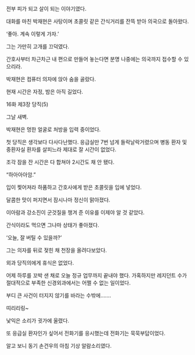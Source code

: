 전부 피가 되고 살이 되는 이야기였다.

대화를 마친 박재현은 사탕이며 초콜릿 같은 간식거리를 잔뜩 받아 의국으로 돌아왔다.

‘좋아. 계속 이렇게 가자.’

그는 가만히 고개를 끄덕였다.

간호사부터 차근차근 내 편으로 만들어 놓는다면 분명 나중에는 의국까지 접수할 수 있으리라.

박재현은 컴퓨터 의자에 앉아 숨을 골랐다.

현재 시간은 자정, 밤은 아직 길었다.

16화 제3장 당직(5)

그날 새벽.

박재현은 멍한 얼굴로 처방을 입력 중이었다.

첫 당직은 생각보다 다사다난했다. 응급실만 7번 넘게 들락날락거렸으며 병동 환자 및 중환자실 환자를 살피느라 제대로 잘 시간이 없었다.

조각 잠을 잔 시간은 다 합쳐야 2시간도 채 안 됐다.

“하아아아암.”

입이 찢어져라 하품하고 간호사에게 받은 초콜릿을 입에 넣었다.

달콤한 맛이 퍼지면서 잠시나마 정신이 맑아졌다.

이아람과 강소진이 군것질을 챙겨 준 이유를 이제야 알 것 같았다.

간식이라도 먹으면 그나마 상태가 좋아졌다.

‘오늘, 잘 버틸 수 있을까?’

그는 의자를 뒤로 젖힌 채 천장을 올려다보았다.

외과 당직의에게 휴식은 없었다.

어제 하루를 꼬박 샌 채로 오늘 정규 업무까지 끝내야 했다. 가혹하지만 레지던트 수가 절대적으로 부족한 신경외과에서는 어쩔 수 없는 일이었다.

부디 큰 사건이 터지지 않기를 바라는 수밖에…….

띠리리링~

낯익은 소리가 귓가에 울렸다.

또 응급실 환자인가 싶어서 전화기를 응시했는데 전화기는 묵묵부답이었다.

알고 보니 동기 손건우의 아침 기상 알람소리였다.